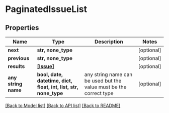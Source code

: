 # PaginatedIssueList


## Properties
Name | Type | Description | Notes
------------ | ------------- | ------------- | -------------
**next** | **str, none_type** |  | [optional] 
**previous** | **str, none_type** |  | [optional] 
**results** | [**[Issue]**](Issue.md) |  | [optional] 
**any string name** | **bool, date, datetime, dict, float, int, list, str, none_type** | any string name can be used but the value must be the correct type | [optional]

[[Back to Model list]](../README.md#documentation-for-models) [[Back to API list]](../README.md#documentation-for-api-endpoints) [[Back to README]](../README.md)


